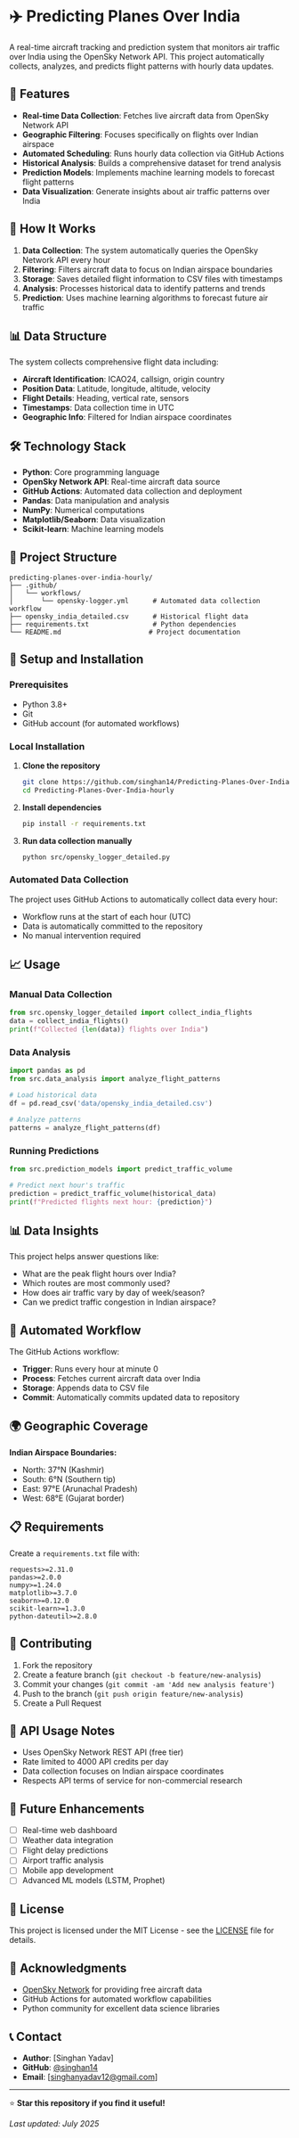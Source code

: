 # ✈️ Predicting Planes Over India

A real-time aircraft tracking and prediction system that monitors air traffic over India using the OpenSky Network API. This project automatically collects, analyzes, and predicts flight patterns with hourly data updates.

## 🌟 Features

- **Real-time Data Collection**: Fetches live aircraft data from OpenSky Network API
- **Geographic Filtering**: Focuses specifically on flights over Indian airspace
- **Automated Scheduling**: Runs hourly data collection via GitHub Actions
- **Historical Analysis**: Builds a comprehensive dataset for trend analysis
- **Prediction Models**: Implements machine learning models to forecast flight patterns
- **Data Visualization**: Generate insights about air traffic patterns over India

## 🚀 How It Works

1. **Data Collection**: The system automatically queries the OpenSky Network API every hour
2. **Filtering**: Filters aircraft data to focus on Indian airspace boundaries
3. **Storage**: Saves detailed flight information to CSV files with timestamps
4. **Analysis**: Processes historical data to identify patterns and trends
5. **Prediction**: Uses machine learning algorithms to forecast future air traffic

## 📊 Data Structure

The system collects comprehensive flight data including:
- **Aircraft Identification**: ICAO24, callsign, origin country
- **Position Data**: Latitude, longitude, altitude, velocity
- **Flight Details**: Heading, vertical rate, sensors
- **Timestamps**: Data collection time in UTC
- **Geographic Info**: Filtered for Indian airspace coordinates

## 🛠️ Technology Stack

- **Python**: Core programming language
- **OpenSky Network API**: Real-time aircraft data source
- **GitHub Actions**: Automated data collection and deployment
- **Pandas**: Data manipulation and analysis
- **NumPy**: Numerical computations
- **Matplotlib/Seaborn**: Data visualization
- **Scikit-learn**: Machine learning models

## 📂 Project Structure

```
predicting-planes-over-india-hourly/
├── .github/
│   └── workflows/
│       └── opensky-logger.yml      # Automated data collection workflow
├── opensky_india_detailed.csv      # Historical flight data
├── requirements.txt                # Python dependencies
└── README.md                      # Project documentation
```

## 🔧 Setup and Installation

### Prerequisites
- Python 3.8+
- Git
- GitHub account (for automated workflows)

### Local Installation

1. **Clone the repository**
   ```bash
   git clone https://github.com/singhan14/Predicting-Planes-Over-India-hourly.git
   cd Predicting-Planes-Over-India-hourly
   ```

2. **Install dependencies**
   ```bash
   pip install -r requirements.txt
   ```

3. **Run data collection manually**
   ```bash
   python src/opensky_logger_detailed.py
   ```

### Automated Data Collection

The project uses GitHub Actions to automatically collect data every hour:
- Workflow runs at the start of each hour (UTC)
- Data is automatically committed to the repository
- No manual intervention required

## 📈 Usage

### Manual Data Collection
```python
from src.opensky_logger_detailed import collect_india_flights
data = collect_india_flights()
print(f"Collected {len(data)} flights over India")
```

### Data Analysis
```python
import pandas as pd
from src.data_analysis import analyze_flight_patterns

# Load historical data
df = pd.read_csv('data/opensky_india_detailed.csv')

# Analyze patterns
patterns = analyze_flight_patterns(df)
```

### Running Predictions
```python
from src.prediction_models import predict_traffic_volume

# Predict next hour's traffic
prediction = predict_traffic_volume(historical_data)
print(f"Predicted flights next hour: {prediction}")
```

## 📊 Data Insights

This project helps answer questions like:
- What are the peak flight hours over India?
- Which routes are most commonly used?
- How does air traffic vary by day of week/season?
- Can we predict traffic congestion in Indian airspace?

## 🔄 Automated Workflow

The GitHub Actions workflow:
- **Trigger**: Runs every hour at minute 0
- **Process**: Fetches current aircraft data over India
- **Storage**: Appends data to CSV file
- **Commit**: Automatically commits updated data to repository

## 🌍 Geographic Coverage

**Indian Airspace Boundaries:**
- North: 37°N (Kashmir)
- South: 6°N (Southern tip)
- East: 97°E (Arunachal Pradesh)  
- West: 68°E (Gujarat border)

## 📋 Requirements

Create a `requirements.txt` file with:
```
requests>=2.31.0
pandas>=2.0.0
numpy>=1.24.0
matplotlib>=3.7.0
seaborn>=0.12.0
scikit-learn>=1.3.0
python-dateutil>=2.8.0
```

## 🤝 Contributing

1. Fork the repository
2. Create a feature branch (`git checkout -b feature/new-analysis`)
3. Commit your changes (`git commit -am 'Add new analysis feature'`)
4. Push to the branch (`git push origin feature/new-analysis`)
5. Create a Pull Request

## 📝 API Usage Notes

- Uses OpenSky Network REST API (free tier)
- Rate limited to 4000 API credits per day
- Data collection focuses on Indian airspace coordinates
- Respects API terms of service for non-commercial research

## 🎯 Future Enhancements

- [ ] Real-time web dashboard
- [ ] Weather data integration
- [ ] Flight delay predictions
- [ ] Airport traffic analysis
- [ ] Mobile app development
- [ ] Advanced ML models (LSTM, Prophet)

## 📄 License

This project is licensed under the MIT License - see the [LICENSE](LICENSE) file for details.

## 🙏 Acknowledgments

- [OpenSky Network](https://opensky-network.org/) for providing free aircraft data
- GitHub Actions for automated workflow capabilities
- Python community for excellent data science libraries

## 📞 Contact

- **Author**: [Singhan Yadav]
- **GitHub**: [@singhan14](https://github.com/singhan14)
- **Email**: [singhanyadav12@gmail.com]

---

⭐ **Star this repository if you find it useful!**

*Last updated: July 2025*
